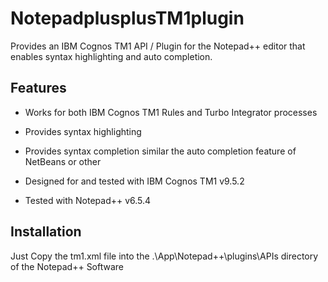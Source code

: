 NotepadplusplusTM1plugin
========================

Provides an IBM Cognos TM1 API / Plugin for the Notepad++ editor that enables syntax highlighting and auto completion.


Features
------------

- Works for both IBM Cognos TM1 Rules and Turbo Integrator processes
- Provides syntax highlighting
- Provides syntax completion similar the auto completion feature of NetBeans or other 

- Designed for and tested with IBM Cognos TM1 v9.5.2
- Tested with Notepad++ v6.5.4


Installation
------------

Just Copy the tm1.xml file into the .\App\Notepad++\plugins\APIs directory of the Notepad++ Software
